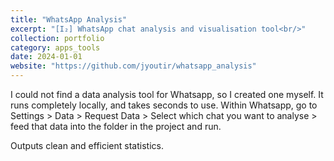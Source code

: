 ```yaml
---
title: "WhatsApp Analysis"
excerpt: "[I₂] WhatsApp chat analysis and visualisation tool<br/>"
collection: portfolio
category: apps_tools
date: 2024-01-01
website: "https://github.com/jyoutir/whatsapp_analysis"
---
```


I could not find a data analysis tool for Whatsapp, so I created one myself. It runs completely locally, and takes seconds to use. 
Within Whatsapp, go to Settings > Data > Request Data > Select which chat you want to analyse > feed that data into the folder in the project and run. 

Outputs clean and efficient statistics. 